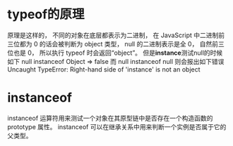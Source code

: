 # typeof的原理

原理是这样的， 不同的对象在底层都表示为二进制， 在 JavaScript 中二进制前三位都为 0 的话会被判断为 object 类型， null 的二进制表示是全 0， 自然前三位也是 0， 所以执行 typeof 时会返回“object”。
但是**instance**测试null的时候
如下
null instanceof Object => false
而
null instanceof null 则会报出如下错误
Uncaught TypeError: Right-hand side of 'instance' is not an object


# instanceof

instanceof 运算符用来测试一个对象在其原型链中是否存在一个构造函数的 prototype 属性。
instanceof 可以在继承关系中用来判断一个实例是否属于它的父类型。